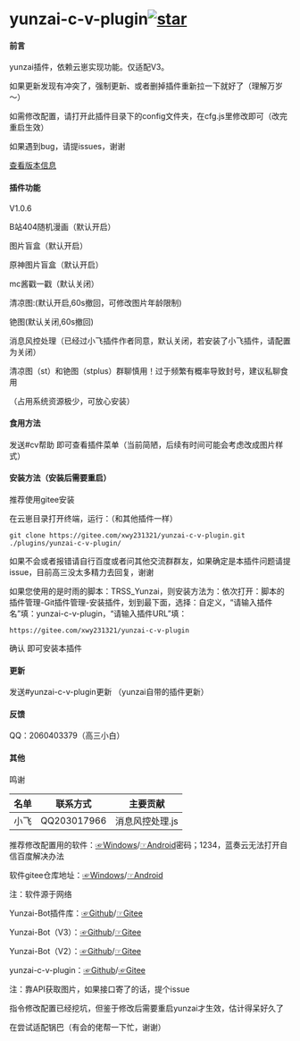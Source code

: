 # yunzai-c-v-plugin<a href='https://gitee.com/xwy231321/yunzai-c-v-plugin/stargazers'><img src='https://gitee.com/xwy231321/yunzai-c-v-plugin/badge/star.svg?theme=dark' alt='star'></img></a>

#### 前言

yunzai插件，依赖云崽实现功能。仅适配V3。

如果更新发现有冲突了，强制更新、或者删掉插件重新拉一下就好了（理解万岁～）

如需修改配置，请打开此插件目录下的config文件夹，在cfg.js里修改即可（改完重启生效）

如果遇到bug，请提issues，谢谢

[查看版本信息](./CHANGELOG.md)

#### 插件功能 

V1.0.6

B站404随机漫画（默认开启）

图片盲盒（默认开启）

原神图片盲盒（默认开启）

mc酱戳一戳（默认关闭）

清凉图:(默认开启,60s撤回，可修改图片年龄限制)

铯图(默认关闭,60s撤回)

消息风控处理（已经过小飞插件作者同意，默认关闭，若安装了小飞插件，请配置为关闭）

清凉图（st）和铯图（stplus）群聊慎用！过于频繁有概率导致封号，建议私聊食用

（占用系统资源极少，可放心安装）

#### 食用方法

发送#cv帮助  即可查看插件菜单（当前简陋，后续有时间可能会考虑改成图片样式）

#### 安装方法（安装后需要重启）

推荐使用gitee安装

在云崽目录打开终端，运行：（和其他插件一样）

```
git clone https://gitee.com/xwy231321/yunzai-c-v-plugin.git ./plugins/yunzai-c-v-plugin/

```

如果不会或者报错请自行百度或者问其他交流群群友，如果确定是本插件问题请提issue，目前高三没太多精力去回复，谢谢



如果您使用的是时雨的脚本：TRSS_Yunzai，则安装方法为：依次打开：脚本的 插件管理-Git插件管理-安装插件，划到最下面，选择：自定义，“请输入插件名”填：yunzai-c-v-plugin，“请输入插件URL”填：

```
https://gitee.com/xwy231321/yunzai-c-v-plugin

```
确认 即可安装本插件

#### 更新

发送#yunzai-c-v-plugin更新  （yunzai自带的插件更新）

#### 反馈

QQ：2060403379（高三小白）

#### 其他

鸣谢

| 名单      | 联系方式         | 主要贡献    |
|---------|--------------|---------|
| 小飞   | QQ203017966  | 消息风控处理.js |

推荐修改配置用的软件：[☞Windows](https://xwy2.lanzouf.com/ipg2u0im7ybi)/[☞Android](https://xwy2.lanzouf.com/iABUt0im7y8f)密码；1234，蓝奏云无法打开自信百度解决办法

软件gitee仓库地址：[☞Windows](https://gitee.com/xwy231321/cv-plugins-in-resources/blob/master/PC%E7%AB%AF%E4%BA%91%E5%B4%BDjs%E6%8F%92%E4%BB%B6%E7%BC%96%E8%BE%91%E5%99%A8.rar)/[☞Android](https://gitee.com/xwy231321/cv-plugins-in-resources/blob/master/NMM_1.12.6.apk)

注：软件源于网络

Yunzai-Bot插件库：[☞Github](https://github.com/yhArcadia/Yunzai-Bot-plugins-index)/[☞Gitee](https://gitee.com/yhArcadia/Yunzai-Bot-plugins-index)

Yunzai-Bot（V3）：[☞Github](https://github.com/Le-niao/Yunzai-Bot)/[☞Gitee](https://gitee.com/Le-niao/Yunzai-Bot) 

Yunzai-Bot（V2）：[☞Github](https://github.com/yoimiya-kokomi/Yunzai-Bot)/[☞Gitee](https://gitee.com/yoimiya-kokomi/Yunzai-Bot) 

yunzai-c-v-plugin：[☞Github](https://github.com/xwy231321/yunzai-c-v-plugin)/[☞Gitee](https://gitee.com/xwy231321/yunzai-c-v-plugin)

注：靠API获取图片，如果接口寄了的话，提个issue

指令修改配置已经挖坑，但鉴于修改后需要重启yunzai才生效，估计得呆好久了

在尝试适配锅巴（有会的佬帮一下忙，谢谢）